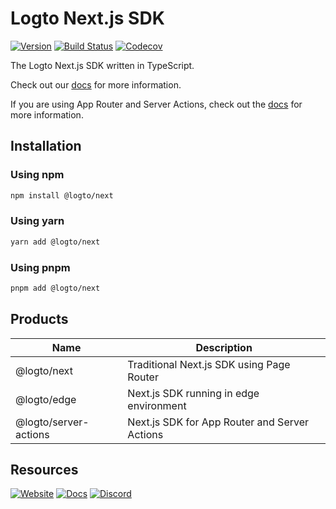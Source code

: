 # Logto Next.js SDK

[![Version](https://img.shields.io/npm/v/@logto/next)](https://www.npmjs.com/package/@logto/next)
[![Build Status](https://github.com/logto-io/js/actions/workflows/main.yml/badge.svg)](https://github.com/logto-io/js/actions/workflows/main.yml)
[![Codecov](https://img.shields.io/codecov/c/github/logto-io/js)](https://app.codecov.io/gh/logto-io/js?branch=master)

The Logto Next.js SDK written in TypeScript.

Check out our [docs](https://docs.logto.io/sdk/next) for more information.

If you are using App Router and Server Actions, check out the [docs](https://docs.logto.io/sdk/next-app-router) for more information.

## Installation

### Using npm

```bash
npm install @logto/next
```

### Using yarn

```bash
yarn add @logto/next
```

### Using pnpm

```bash
pnpm add @logto/next
```

## Products

| Name                  | Description                                   |
| --------------------- | --------------------------------------------- |
| @logto/next           | Traditional Next.js SDK using Page Router     |
| @logto/edge           | Next.js SDK running in edge environment       |
| @logto/server-actions | Next.js SDK for App Router and Server Actions |

## Resources

[![Website](https://img.shields.io/badge/website-logto.io-8262F8.svg)](https://logto.io/)
[![Docs](https://img.shields.io/badge/docs-logto.io-green.svg)](https://docs.logto.io/)
[![Discord](https://img.shields.io/discord/965845662535147551?logo=discord&logoColor=ffffff&color=7389D8&cacheSeconds=600)](https://discord.gg/UEPaF3j5e6)
